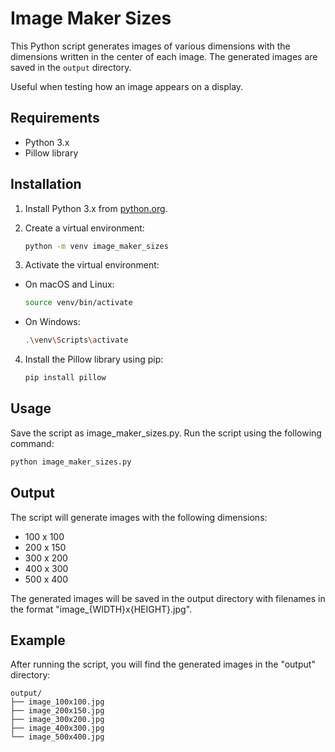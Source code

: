 # Image Maker Sizes

This Python script generates images of various dimensions with the dimensions written in the center of each image. The generated images are saved in the `output` directory.

Useful when testing how an image appears on a display.

## Requirements

- Python 3.x
- Pillow library

## Installation

1. Install Python 3.x from [python.org](https://www.python.org/).
2. Create a virtual environment:

    ```sh
    python -m venv image_maker_sizes
    ```

3. Activate the virtual environment:

- On macOS and Linux:
    ```sh
    source venv/bin/activate
    ```

- On Windows:
    ```sh
    .\venv\Scripts\activate
    ```

4. Install the Pillow library using pip:

    ```sh
    pip install pillow
    ```

## Usage
Save the script as image_maker_sizes.py.
Run the script using the following command:

```sh
python image_maker_sizes.py
```

## Output
The script will generate images with the following dimensions:

- 100 x 100
- 200 x 150
- 300 x 200
- 400 x 300
- 500 x 400

The generated images will be saved in the output directory with filenames in the format 
"image_{WIDTH}x{HEIGHT}.jpg".

## Example
After running the script, you will find the generated images in the "output" directory:

    output/
    ├── image_100x100.jpg
    ├── image_200x150.jpg
    ├── image_300x200.jpg
    ├── image_400x300.jpg
    └── image_500x400.jpg